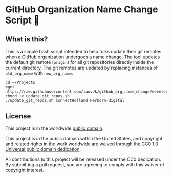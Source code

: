 # GitHub Organization Name Change Script :articulated_lorry: #

## What is this? ##
This is a simple bash script intended to help folks update their git
remotes when a GitHub organization undergoes a name change.  The tool
updates the default git remote (`origin`) for all git repositories
directly inside the current directory.  The git remotes are updated
by replacing instances of `old_org_name` with `new_org_name`.

```
cd ~/Projects
wget https://raw.githubusercontent.com/lauvdk/github_org_name_change/develop/update_git_repos.sh
chmod +x update_git_repos.sh
./update_git_repos.sh ConnectHolland Harborn-digital
```

## License ##

This project is in the worldwide [public domain](LICENSE.md).

This project is in the public domain within the United States, and
copyright and related rights in the work worldwide are waived through
the [CC0 1.0 Universal public domain
dedication](https://creativecommons.org/publicdomain/zero/1.0/).

All contributions to this project will be released under the CC0
dedication. By submitting a pull request, you are agreeing to comply
with this waiver of copyright interest.


